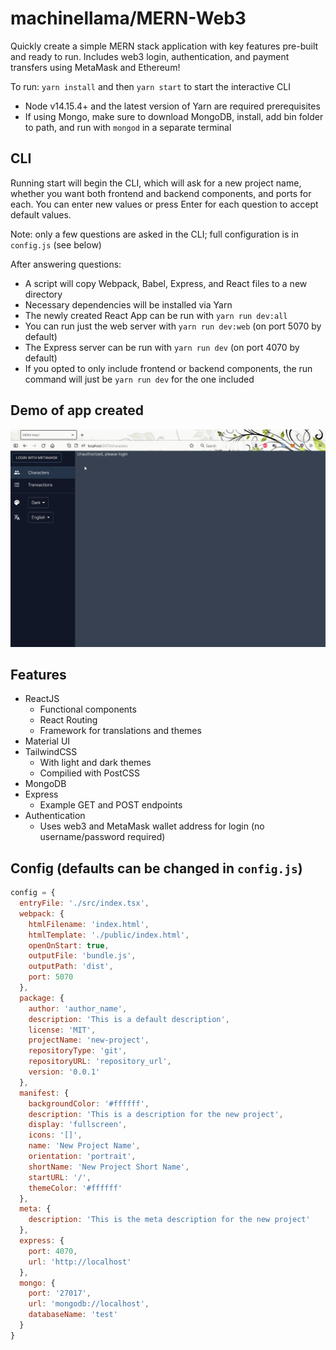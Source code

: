 # machinellama/MERN-Web3

Quickly create a simple MERN stack application with key features pre-built and ready to run.
Includes web3 login, authentication, and payment transfers using MetaMask and Ethereum!

To run: `yarn install` and then `yarn start` to start the interactive CLI
- Node v14.15.4+ and the latest version of Yarn are required prerequisites
- If using Mongo, make sure to download MongoDB, install, add bin folder to path, and run with `mongod` in a separate terminal

## CLI
Running start will begin the CLI, which will ask for a new project name, whether you want both frontend and backend components, and ports for each. You can enter new values or press Enter for each question to accept default values.

Note: only a few questions are asked in the CLI; full configuration is in `config.js` (see below)

After answering questions:
- A script will copy Webpack, Babel, Express, and React files to a new directory
- Necessary dependencies will be installed via Yarn
- The newly created React App can be run with `yarn run dev:all`
- You can run just the web server with `yarn run dev:web` (on port 5070 by default)
- The Express server can be run with `yarn run dev` (on port 4070 by default)
- If you opted to only include frontend or backend components, the run command will just be `yarn run dev` for the one included

## Demo of app created

![screen-gif](./demo.gif)

## Features
- ReactJS
  - Functional components
  - React Routing
  - Framework for translations and themes
- Material UI
- TailwindCSS
  - With light and dark themes
  - Compilied with PostCSS
- MongoDB
- Express
  - Example GET and POST endpoints
- Authentication
  - Uses web3 and MetaMask wallet address for login (no username/password required)
  

## Config (defaults can be changed in `config.js`)
```js
config = {
  entryFile: './src/index.tsx',
  webpack: {
    htmlFilename: 'index.html',
    htmlTemplate: './public/index.html',
    openOnStart: true,
    outputFile: 'bundle.js',
    outputPath: 'dist',
    port: 5070
  },
  package: {
    author: 'author_name',
    description: 'This is a default description',
    license: 'MIT',
    projectName: 'new-project',
    repositoryType: 'git',
    repositoryURL: 'repository_url',
    version: '0.0.1'
  },
  manifest: {
    backgroundColor: '#ffffff',
    description: 'This is a description for the new project',
    display: 'fullscreen',
    icons: '[]',
    name: 'New Project Name',
    orientation: 'portrait',
    shortName: 'New Project Short Name',
    startURL: '/',
    themeColor: '#ffffff'
  },
  meta: {
    description: 'This is the meta description for the new project'
  },
  express: {
    port: 4070,
    url: 'http://localhost'
  },
  mongo: {
    port: '27017',
    url: 'mongodb://localhost',
    databaseName: 'test'
  }
}
```
